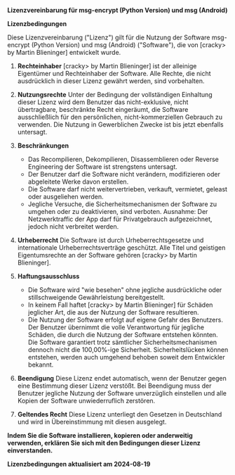 **Lizenzvereinbarung für msg-encrypt (Python Version) und msg (Android)**

**Lizenzbedingungen**

Diese Lizenzvereinbarung ("Lizenz") gilt für die Nutzung der Software msg-encrypt (Python Version) und msg (Android) ("Software"), die von [cracky> by Martin Blieninger] entwickelt wurde.

1. **Rechteinhaber**
   [cracky> by Martin Blieninger] ist der alleinige Eigentümer und Rechteinhaber der Software. Alle Rechte, die nicht ausdrücklich in dieser Lizenz gewährt werden, sind vorbehalten.

2. **Nutzungsrechte**
   Unter der Bedingung der vollständigen Einhaltung dieser Lizenz wird dem Benutzer das nicht-exklusive, nicht übertragbare, beschränkte Recht eingeräumt, die Software ausschließlich für den persönlichen, nicht-kommerziellen Gebrauch zu verwenden. Die Nutzung in Gewerblichen Zwecke ist bis jetzt ebenfalls untersagt.

3. **Beschränkungen**
   - Das Recompilieren, Dekompilieren, Disassemblieren oder Reverse Engineering der Software ist strengstens untersagt.
   - Der Benutzer darf die Software nicht verändern, modifizieren oder abgeleitete Werke davon erstellen.
   - Die Software darf nicht weitervertrieben, verkauft, vermietet, geleast oder ausgeliehen werden.
   - Jegliche Versuche, die Sicherheitsmechanismen der Software zu umgehen oder zu deaktivieren, sind verboten.
     Ausnahme: Der Netzwerktraffic der App darf für Privatgebrauch aufgezeichnet, jedoch nicht verbreitet werden.

4. **Urheberrecht**
   Die Software ist durch Urheberrechtsgesetze und internationale Urheberrechtsverträge geschützt. Alle Titel und geistigen Eigentumsrechte an der Software gehören [cracky> by Martin Blieninger].

5. **Haftungsausschluss**
   - Die Software wird "wie besehen" ohne jegliche ausdrückliche oder stillschweigende Gewährleistung bereitgestellt.
   - In keinem Fall haftet [cracky> by Martin Blieninger] für Schäden jeglicher Art, die aus der Nutzung der Software resultieren.
   - Die Nutzung der Software erfolgt auf eigene Gefahr des Benutzers. Der Benutzer übernimmt die volle Verantwortung für jegliche Schäden, die durch die Nutzung der Software entstehen könnten. Die Software garantiert trotz sämtlicher Sicherheitsmechanismen dennoch nicht die 100,00%-ige Sicherheit. Sicherheitslücken können entstehen, werden auch umgehend behoben soweit dem Entwickler bekannt.

6. **Beendigung**
   Diese Lizenz endet automatisch, wenn der Benutzer gegen eine Bestimmung dieser Lizenz verstößt. Bei Beendigung muss der Benutzer jegliche Nutzung der Software unverzüglich einstellen und alle Kopien der Software unwiederruflich zerstören.

7. **Geltendes Recht**
   Diese Lizenz unterliegt den Gesetzen in Deutschland und wird in Übereinstimmung mit diesen ausgelegt.

**Indem Sie die Software installieren, kopieren oder anderweitig verwenden, erklären Sie sich mit den Bedingungen dieser Lizenz einverstanden.**



**Lizenzbedingungen aktualisiert am 2024-08-19**
